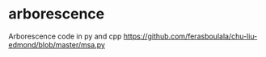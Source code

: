 # arborescence
Arborescence code in py and cpp
https://github.com/ferasboulala/chu-liu-edmond/blob/master/msa.py

